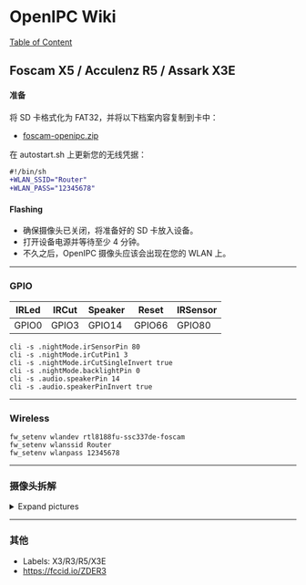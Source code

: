 # OpenIPC Wiki
[Table of Content](../README.md)

Foscam X5 / Acculenz R5 / Assark X3E 
---

#### 准备 
将 SD 卡格式化为 FAT32，并将以下档案内容复制到卡中：
- [foscam-openipc.zip][1]

在 autostart.sh 上更新您的无线凭据：
```diff
#!/bin/sh
+WLAN_SSID="Router"
+WLAN_PASS="12345678"
```

#### Flashing
- 确保摄像头已关闭，将准备好的 SD 卡放入设备。
- 打开设备电源并等待至少 4 分钟。
- 不久之后，OpenIPC 摄像头应该会出现在您的 WLAN 上。

---

### GPIO 
IRLed | IRCut | Speaker | Reset | IRSensor
-|-|-|-|-
GPIO0 | GPIO3 | GPIO14 | GPIO66 | GPIO80

```
cli -s .nightMode.irSensorPin 80
cli -s .nightMode.irCutPin1 3
cli -s .nightMode.irCutSingleInvert true
cli -s .nightMode.backlightPin 0
cli -s .audio.speakerPin 14
cli -s .audio.speakerPinInvert true
```

---

### Wireless
```
fw_setenv wlandev rtl8188fu-ssc337de-foscam
fw_setenv wlanssid Router
fw_setenv wlanpass 12345678
```

---

### 摄像头拆解 
<details>
<summary>Expand pictures</summary>
<img src="../images/device-foscam-01.webp" width=50% height=50%>
<img src="../images/device-foscam-02.webp" width=50% height=50%>
<img src="../images/device-foscam-03.webp" width=50% height=50%>
<img src="../images/device-foscam-04.webp" width=50% height=50%>
<img src="../images/device-foscam-05.webp" width=50% height=50%>
<img src="../images/device-foscam-06.webp" width=50% height=50%>
<img src="../images/device-foscam-07.webp" width=50% height=50%>
<img src="../images/device-foscam-08.webp" width=80% height=80%>
<img src="../images/device-foscam-09.webp" width=80% height=80%>
</details>

---

### 其他
- Labels: X3/R3/R5/X3E
- https://fccid.io/ZDER3

[1]: https://github.com/openipc/wiki/files/13301107/foscam-openipc.zip
